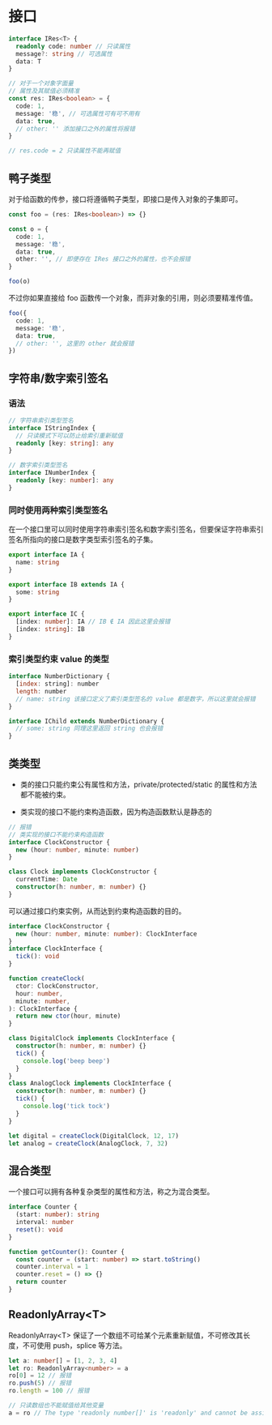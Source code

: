 # 接口

```ts
interface IRes<T> {
  readonly code: number // 只读属性
  message?: string // 可选属性
  data: T
}

// 对于一个对象字面量
// 属性及其赋值必须精准
const res: IRes<boolean> = {
  code: 1,
  message: '稳', // 可选属性可有可不用有
  data: true,
  // other: '' 添加接口之外的属性将报错
}

// res.code = 2 只读属性不能再赋值
```

## 鸭子类型

对于给函数的传参，接口将遵循鸭子类型，即接口是传入对象的子集即可。

```ts
const foo = (res: IRes<boolean>) => {}

const o = {
  code: 1,
  message: '稳',
  data: true,
  other: '', // 即便存在 IRes 接口之外的属性，也不会报错
}

foo(o)
```

不过你如果直接给 foo 函数传一个对象，而非对象的引用，则必须要精准传值。

```ts
foo({
  code: 1,
  message: '稳',
  data: true,
  // other: '', 这里的 other 就会报错
})
```

## 字符串/数字索引签名

### 语法

```ts
// 字符串索引类型签名
interface IStringIndex {
  // 只读模式下可以防止给索引重新赋值
  readonly [key: string]: any
}

// 数字索引类型签名
interface INumberIndex {
  readonly [key: number]: any
}
```

### 同时使用两种索引类型签名

在一个接口里可以同时使用字符串索引签名和数字索引签名，但要保证字符串索引签名所指向的接口是数字类型索引签名的子集。

```ts
export interface IA {
  name: string
}

export interface IB extends IA {
  some: string
}

export interface IC {
  [index: number]: IA // IB ∉ IA 因此这里会报错
  [index: string]: IB
}
```

### 索引类型约束 value 的类型

```js
interface NumberDictionary {
  [index: string]: number
  length: number
  // name: string 该接口定义了索引类型签名的 value 都是数字，所以这里就会报错
}

interface IChild extends NumberDictionary {
  // some: string 同理这里返回 string 也会报错
}
```

## 类类型

- 类的接口只能约束公有属性和方法，private/protected/static 的属性和方法都不能被约束。

- 类实现的接口不能约束构造函数，因为构造函数默认是静态的

```ts
// 报错
// 类实现的接口不能约束构造函数
interface ClockConstructor {
  new (hour: number, minute: number)
}

class Clock implements ClockConstructor {
  currentTime: Date
  constructor(h: number, m: number) {}
}
```

可以通过接口约束实例，从而达到约束构造函数的目的。

```ts
interface ClockConstructor {
  new (hour: number, minute: number): ClockInterface
}
interface ClockInterface {
  tick(): void
}

function createClock(
  ctor: ClockConstructor,
  hour: number,
  minute: number,
): ClockInterface {
  return new ctor(hour, minute)
}

class DigitalClock implements ClockInterface {
  constructor(h: number, m: number) {}
  tick() {
    console.log('beep beep')
  }
}
class AnalogClock implements ClockInterface {
  constructor(h: number, m: number) {}
  tick() {
    console.log('tick tock')
  }
}

let digital = createClock(DigitalClock, 12, 17)
let analog = createClock(AnalogClock, 7, 32)
```

## 混合类型

一个接口可以拥有各种复杂类型的属性和方法，称之为混合类型。

```ts
interface Counter {
  (start: number): string
  interval: number
  reset(): void
}

function getCounter(): Counter {
  const counter = (start: number) => start.toString()
  counter.interval = 1
  counter.reset = () => {}
  return counter
}
```

## ReadonlyArray\<T>

ReadonlyArray\<T> 保证了一个数组不可给某个元素重新赋值，不可修改其长度，不可使用 push，splice 等方法。

```ts
let a: number[] = [1, 2, 3, 4]
let ro: ReadonlyArray<number> = a
ro[0] = 12 // 报错
ro.push(5) // 报错
ro.length = 100 // 报错

// 只读数组也不能赋值给其他变量
a = ro // The type 'readonly number[]' is 'readonly' and cannot be assigned to the mutable type 'number[]'
```
